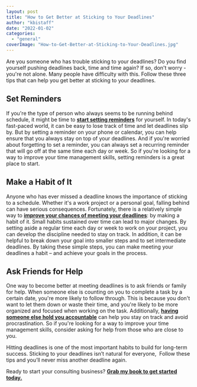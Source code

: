 ```yaml
---
layout: post
title: "How to Get Better at Sticking to Your Deadlines"
author: "kbistaff"
date: "2022-01-02"
categories: 
  - "general"
coverImage: "How-to-Get-Better-at-Sticking-to-Your-Deadlines.jpg"
---
```


Are you someone who has trouble sticking to your deadlines? Do you find yourself pushing deadlines back, time and time again? If so, don't worry - you're not alone. Many people have difficulty with this. Follow these three tips that can help you get better at sticking to your deadlines.

## **Set Reminders**

If you're the type of person who always seems to be running behind schedule, it might be time to [**start setting reminders**](https://support.apple.com/en-us/HT205890) for yourself. In today's fast-paced world, it can be easy to lose track of time and let deadlines slip by. But by setting a reminder on your phone or calendar, you can help ensure that you always stay on top of your deadlines. And if you're worried about forgetting to set a reminder, you can always set a recurring reminder that will go off at the same time each day or week. So if you're looking for a way to improve your time management skills, setting reminders is a great place to start.

## **Make a Habit of It**

Anyone who has ever missed a deadline knows the importance of sticking to a schedule. Whether it's a work project or a personal goal, falling behind can have serious consequences. Fortunately, there is a relatively simple way to [**improve your chances of meeting your deadlines**](https://factory3.org/blog/how-factory3-is-organized-and-why): by making a habit of it. Small habits sustained over time can lead to major changes. By setting aside a regular time each day or week to work on your project, you can develop the discipline needed to stay on track. In addition, it can be helpful to break down your goal into smaller steps and to set intermediate deadlines. By taking these simple steps, you can make meeting your deadlines a habit – and achieve your goals in the process.

## **Ask Friends for Help**

One way to become better at meeting deadlines is to ask friends or family for help. When someone else is counting on you to complete a task by a certain date, you're more likely to follow through. This is because you don't want to let them down or waste their time, and you're likely to be more organized and focused when working on the task. Additionally, [**having someone else hold you accountable**](https://www.writechangegrow.com/2010/09/the-importance-of-hitting-deadlines/) can help you stay on track and avoid procrastination. So if you're looking for a way to improve your time management skills, consider asking for help from those who are close to you.

Hitting deadlines is one of the most important habits to build for long-term success. Sticking to your deadlines isn’t natural for everyone,  Follow these tips and you’ll never miss another deadline again.

Ready to start your consulting business? [**Grab my book to get started today.**](https://ebook.katebagoy.com/lto)
